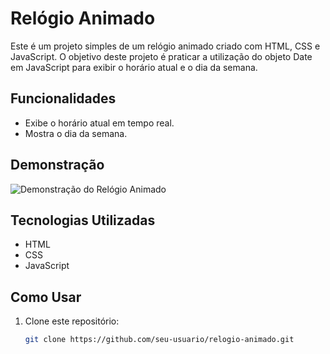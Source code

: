 # Relógio Animado

Este é um projeto simples de um relógio animado criado com HTML, CSS e JavaScript. O objetivo deste projeto é praticar a utilização do objeto Date em JavaScript para exibir o horário atual e o dia da semana.

## Funcionalidades

- Exibe o horário atual em tempo real.
- Mostra o dia da semana.

## Demonstração

![Demonstração do Relógio Animado](demo.gif)

## Tecnologias Utilizadas

- HTML
- CSS
- JavaScript

## Como Usar

1. Clone este repositório:

   ```bash
   git clone https://github.com/seu-usuario/relogio-animado.git
